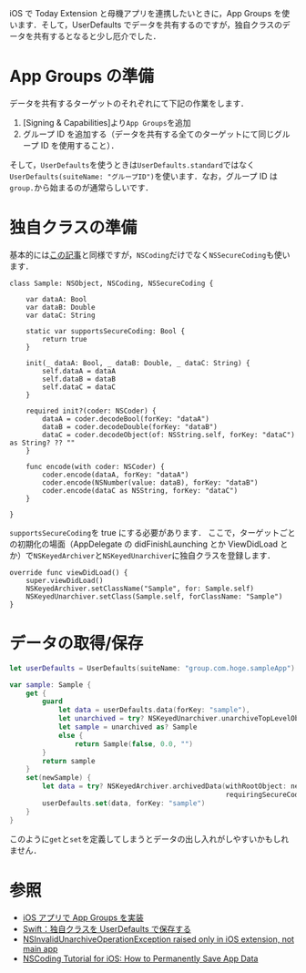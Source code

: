 <!-- title:Swift：App GroupsとUserDefaultsとNSKeyedUnarchiverの話 -->

iOS で Today Extension と母機アプリを連携したいときに，App Groups を使います．そして，UserDefaults でデータを共有するのですが，独自クラスのデータを共有するとなると少し厄介でした．

# App Groups の準備

データを共有するターゲットのそれぞれにて下記の作業をします．

1. [Signing & Capabilities]より`App Groups`を追加
2. グループ ID を追加する（データを共有する全てのターゲットにて同じグループ ID を使用すること）．

そして，`UserDefaults`を使うときは`UserDefaults.standard`ではなく`UserDefaults(suiteName: "グループID")`を使います．なお，グループ ID は`group.`から始まるのが通常らしいです．

# 独自クラスの準備

基本的には[この記事](https://qiita.com/Kyome/items/46403b1422d13f29078a)と同様ですが，`NSCoding`だけでなく`NSSecureCoding`も使います．

```swift:独自クラスのサンプル
class Sample: NSObject, NSCoding, NSSecureCoding {

    var dataA: Bool
    var dataB: Double
    var dataC: String

    static var supportsSecureCoding: Bool {
        return true
    }

    init(_ dataA: Bool, _ dataB: Double, _ dataC: String) {
        self.dataA = dataA
        self.dataB = dataB
        self.dataC = dataC
    }

    required init?(coder: NSCoder) {
        dataA = coder.decodeBool(forKey: "dataA")
        dataB = coder.decodeDouble(forKey: "dataB")
        dataC = coder.decodeObject(of: NSString.self, forKey: "dataC") as String? ?? ""
    }

    func encode(with coder: NSCoder) {
        coder.encode(dataA, forKey: "dataA")
        coder.encode(NSNumber(value: dataB), forKey: "dataB")
        coder.encode(dataC as NSString, forKey: "dataC")
    }

}
```

`supportsSecureCoding`を true にする必要があります．
ここで，ターゲットごとの初期化の場面（AppDelegate の didFinishLaunching とか ViewDidLoad とか）で`NSKeyedArchiver`と`NSKeyedUnarchiver`に独自クラスを登録します．

```swift:例
override func viewDidLoad() {
    super.viewDidLoad()
    NSKeyedArchiver.setClassName("Sample", for: Sample.self)
    NSKeyedUnarchiver.setClass(Sample.self, forClassName: "Sample")
}
```

# データの取得/保存

```swift
let userDefaults = UserDefaults(suiteName: "group.com.hoge.sampleApp")!

var sample: Sample {
    get {
        guard
            let data = userDefaults.data(forKey: "sample"),
            let unarchived = try? NSKeyedUnarchiver.unarchiveTopLevelObjectWithData(data),
            let sample = unarchived as? Sample
            else {
                return Sample(false, 0.0, "")
        }
        return sample
    }
    set(newSample) {
        let data = try? NSKeyedArchiver.archivedData(withRootObject: newSample,
                                                     requiringSecureCoding: true)
        userDefaults.set(data, forKey: "sample")
    }
}
```

このように`get`と`set`を定義してしまうとデータの出し入れがしやすいかもしれません．

# 参照

- [iOS アプリで App Groups を実装](https://qiita.com/jpmos7/items/7cbf02136810230e9c6a)
- [Swift：独自クラスを UserDefaults で保存する](https://qiita.com/Kyome/items/46403b1422d13f29078a)
- [NSInvalidUnarchiveOperationException raised only in iOS extension, not main app](https://stackoverflow.com/questions/29201432/nsinvalidunarchiveoperationexception-raised-only-in-ios-extension-not-main-app)
- [NSCoding Tutorial for iOS: How to Permanently Save App Data](https://www.raywenderlich.com/6733-nscoding-tutorial-for-ios-how-to-permanently-save-app-data#toc-anchor-012)
